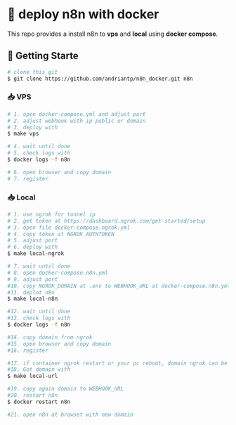 # 🔧 deploy n8n with docker


This repo provides a install n8n to **vps** and **local** using **docker compose**.


## 🚀 Getting Starte
```bash
# clone this git
$ git clone https://github.com/andriantp/n8n_docker.git n8n
```

### 📥 VPS
```bash
# 1. open docker-compose.yml and adjust port 
# 2. adjust webhook with ip public or domain 
# 3. deploy with 
$ make vps

# 4. wait until done
# 5. check logs with
$ docker logs -f n8n

# 6. open browser and copy domain
# 7. register
```

### 📥 Local
```bash
# 1. use ngrok for tunnel ip
# 2. get token at https://dashboard.ngrok.com/get-started/setup 
# 3. open file docker-compose.ngrok.yml
# 4. copy token at NGROK_AUTHTOKEN
# 5. adjust port
# 6. deploy with 
$ make local-ngrok

# 7. wait until done
# 8. open docker-compose.n8n.yml
# 9. adjust port
#10. copy NGROK_DOMAIN at .env to WEBHOOK_URL at docker-compose.n8n.yml
#11. deplot n8n
$ make local-n8n

#12. wait until done
#13. check logs with
$ docker logs -f n8n

#14. copy domain from ngrok 
#15. open browser and copy domain
#16. register

#17. if container ngrok restart or your pc reboot, domain ngrok can be change
#18. Get domain with
$ make local-url

#19. copy again domain to WEBHOOK_URL
#20. restart n8n
$ docker restart n8n

#21. open n8n at browset with new domain

```
